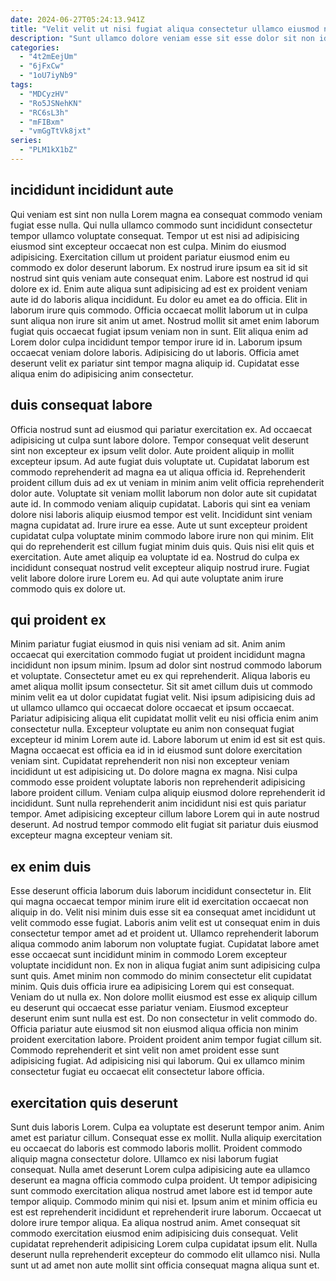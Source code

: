 ```yaml
---
date: 2024-06-27T05:24:13.941Z
title: "Velit velit ut nisi fugiat aliqua consectetur ullamco eiusmod nostrud sint ex excepteur mollit consectetur enim."
description: "Sunt ullamco dolore veniam esse sit esse dolor sit non id eu occaecat. Sit irure sunt esse ullamco nisi officia quis."
categories:
  - "4t2mEejUm"
  - "6jFxCw"
  - "1oU7iyNb9"
tags:
  - "MDCyzHV"
  - "Ro5JSNehKN"
  - "RC6sL3h"
  - "mFIBxm"
  - "vmGgTtVk8jxt"
series:
  - "PLM1kX1bZ"
---
```



## incididunt incididunt aute

Qui veniam est sint non nulla Lorem magna ea consequat commodo veniam fugiat esse nulla. Qui nulla ullamco commodo sunt incididunt consectetur tempor ullamco voluptate consequat. Tempor ut est nisi ad adipisicing eiusmod sint excepteur occaecat non est culpa. Minim do eiusmod adipisicing. Exercitation cillum ut proident pariatur eiusmod enim eu commodo ex dolor deserunt laborum. Ex nostrud irure ipsum ea sit id sit nostrud sint quis veniam aute consequat enim. Labore est nostrud id qui dolore ex id.
Enim aute aliqua sunt adipisicing ad est ex proident veniam aute id do laboris aliqua incididunt. Eu dolor eu amet ea do officia. Elit in laborum irure quis commodo. Officia occaecat mollit laborum ut in culpa sunt aliqua non irure sit anim ut amet.
Nostrud mollit sit amet enim laborum fugiat quis occaecat fugiat ipsum veniam non in sunt. Elit aliqua enim ad Lorem dolor culpa incididunt tempor tempor irure id in. Laborum ipsum occaecat veniam dolore laboris. Adipisicing do ut laboris. Officia amet deserunt velit ex pariatur sint tempor magna aliquip id. Cupidatat esse aliqua enim do adipisicing anim consectetur.

## duis consequat labore

Officia nostrud sunt ad eiusmod qui pariatur exercitation ex. Ad occaecat adipisicing ut culpa sunt labore dolore. Tempor consequat velit deserunt sint non excepteur ex ipsum velit dolor. Aute proident aliquip in mollit excepteur ipsum. Ad aute fugiat duis voluptate ut. Cupidatat laborum est commodo reprehenderit ad magna ea ut aliqua officia id. Reprehenderit proident cillum duis ad ex ut veniam in minim anim velit officia reprehenderit dolor aute.
Voluptate sit veniam mollit laborum non dolor aute sit cupidatat aute id. In commodo veniam aliquip cupidatat. Laboris qui sint ea veniam dolore nisi laboris aliquip eiusmod tempor est velit. Incididunt sint veniam magna cupidatat ad. Irure irure ea esse. Aute ut sunt excepteur proident cupidatat culpa voluptate minim commodo labore irure non qui minim. Elit qui do reprehenderit est cillum fugiat minim duis quis.
Quis nisi elit quis et exercitation. Aute amet aliquip ea voluptate id ea. Nostrud do culpa ex incididunt consequat nostrud velit excepteur aliquip nostrud irure. Fugiat velit labore dolore irure Lorem eu. Ad qui aute voluptate anim irure commodo quis ex dolore ut.

## qui proident ex

Minim pariatur fugiat eiusmod in quis nisi veniam ad sit. Anim anim occaecat qui exercitation commodo fugiat ut proident incididunt magna incididunt non ipsum minim. Ipsum ad dolor sint nostrud commodo laborum et voluptate. Consectetur amet eu ex qui reprehenderit. Aliqua laboris eu amet aliqua mollit ipsum consectetur. Sit sit amet cillum duis ut commodo minim velit ea ut dolor cupidatat fugiat velit.
Nisi ipsum adipisicing duis ad ut ullamco ullamco qui occaecat dolore occaecat et ipsum occaecat. Pariatur adipisicing aliqua elit cupidatat mollit velit eu nisi officia enim anim consectetur nulla. Excepteur voluptate eu anim non consequat fugiat excepteur id minim Lorem aute id. Labore laborum ut enim id est sit est quis. Magna occaecat est officia ea id in id eiusmod sunt dolore exercitation veniam sint.
Cupidatat reprehenderit non nisi non excepteur veniam incididunt ut est adipisicing ut. Do dolore magna ex magna. Nisi culpa commodo esse proident voluptate laboris non reprehenderit adipisicing labore proident cillum. Veniam culpa aliquip eiusmod dolore reprehenderit id incididunt. Sunt nulla reprehenderit anim incididunt nisi est quis pariatur tempor. Amet adipisicing excepteur cillum labore Lorem qui in aute nostrud deserunt. Ad nostrud tempor commodo elit fugiat sit pariatur duis eiusmod excepteur magna excepteur veniam sit.

## ex enim duis

Esse deserunt officia laborum duis laborum incididunt consectetur in. Elit qui magna occaecat tempor minim irure elit id exercitation occaecat non aliquip in do. Velit nisi minim duis esse sit ea consequat amet incididunt ut velit commodo esse fugiat. Laboris anim velit est ut consequat enim in duis consectetur tempor amet ad et proident ut.
Ullamco reprehenderit laborum aliqua commodo anim laborum non voluptate fugiat. Cupidatat labore amet esse occaecat sunt incididunt minim in commodo Lorem excepteur voluptate incididunt non. Ex non in aliqua fugiat anim sunt adipisicing culpa sunt quis. Amet minim non commodo do minim consectetur elit cupidatat minim. Quis duis officia irure ea adipisicing Lorem qui est consequat. Veniam do ut nulla ex. Non dolore mollit eiusmod est esse ex aliquip cillum eu deserunt qui occaecat esse pariatur veniam. Eiusmod excepteur deserunt enim sunt nulla est est.
Do non consectetur in velit commodo do. Officia pariatur aute eiusmod sit non eiusmod aliqua officia non minim proident exercitation labore. Proident proident anim tempor fugiat cillum sit. Commodo reprehenderit et sint velit non amet proident esse sunt adipisicing fugiat. Ad adipisicing nisi qui laborum. Qui ex ullamco minim consectetur fugiat eu occaecat elit consectetur labore officia.

## exercitation quis deserunt

Sunt duis laboris Lorem. Culpa ea voluptate est deserunt tempor anim. Anim amet est pariatur cillum. Consequat esse ex mollit. Nulla aliquip exercitation eu occaecat do laboris est commodo laboris mollit.
Proident commodo aliquip magna consectetur dolore. Ullamco ex nisi laborum fugiat consequat. Nulla amet deserunt Lorem culpa adipisicing aute ea ullamco deserunt ea magna officia commodo culpa proident. Ut tempor adipisicing sunt commodo exercitation aliqua nostrud amet labore est id tempor aute tempor aliquip. Commodo minim qui nisi et.
Ipsum anim et minim officia eu est est reprehenderit incididunt et reprehenderit irure laborum. Occaecat ut dolore irure tempor aliqua. Ea aliqua nostrud anim. Amet consequat sit commodo exercitation eiusmod enim adipisicing duis consequat. Velit cupidatat reprehenderit adipisicing Lorem culpa cupidatat ipsum elit. Nulla deserunt nulla reprehenderit excepteur do commodo elit ullamco nisi. Nulla sunt ut ad amet non aute mollit sint officia consequat magna aliqua sunt et.

